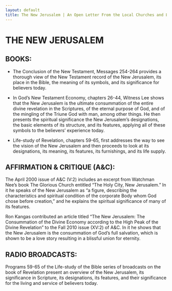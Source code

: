 ```yaml
---
layout: default
title: The New Jerusalem | An Open Letter From the Local Churches and Living Stream Ministry Concerning the Teachings of Witness Lee
---
```

# THE NEW JERUSALEM

## BOOKS:

* The Conclusion of the New Testament, Messages 254-264 provides a thorough view of the New Testament record of the New Jerusalem, its place in the Bible, the meaning of its symbols, and its significance for believers today.

* In God’s New Testament Economy, chapters 26-44, Witness Lee shows that the New Jerusalem is the ultimate consummation of the entire divine revelation in the Scriptures, of the eternal purpose of God, and of the mingling of the Triune God with man, among other things. He then presents the spiritual significance the New Jerusalem’s designations, the basic elements of its structure, and its features, applying all of these symbols to the believers’ experience today.

* Life-study of Revelation, chapters 59-65, first addresses the way to see the vision of the New Jerusalem and then proceeds to look at its designations, its meaning, its features, its furnishings, and its life supply.

## AFFIRMATION & CRITIQUE (A&C):

The April 2000 issue of A&C (V:2) includes an excerpt from Watchman Nee’s book The Glorious Church entitled “The Holy City, New Jerusalem.” In it he speaks of the New Jerusalem as “a figure, describing the characteristics and spiritual condition of the corporate Body whom God chose before creation,” and he explains the spiritual significance of many of its features.

Ron Kangas contributed an article titled “The New Jerusalem: The Consummation of the Divine Economy according to the High Peak of the Divine Revelation” to the Fall 2010 issue (XV:2) of A&C. In it he shows that the New Jerusalem is the consummation of God’s full salvation, which is shown to be a love story resulting in a blissful union for eternity.

## RADIO BROADCASTS:

Programs 59-65 of the Life-study of the Bible series of broadcasts on the book of Revelation present an overview of the New Jerusalem, its significance in Scripture, its designations, its features, and their significance for the living and service of believers today.